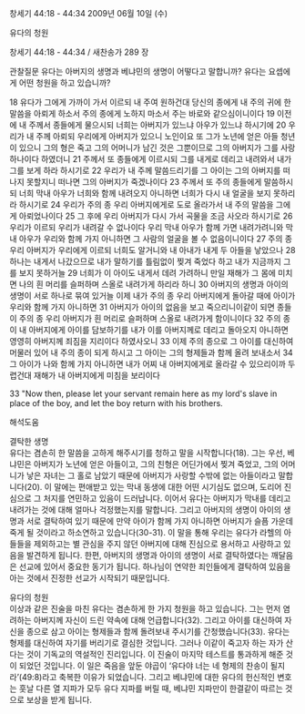 창세기 44:18 - 44:34 
2009년 06월 10일 (수)

유다의 청원



창세기 44:18 - 44:34 / 새찬송가 289 장


관찰질문
유다는 아버지의 생명과 베냐민의 생명이 어떻다고 말합니까?
유다는 요셉에게 어떤 청원을 하고 있습니까?

18 유다가 그에게 가까이 가서 이르되 내 주여 원하건대 당신의 종에게 내 주의 귀에 한 말씀을 아뢰게 하소서 주의 종에게 노하지 마소서 주는 바로와 같으심이니이다 19 이전에 내 주께서 종들에게 물으시되 너희는 아버지가 있느냐 아우가 있느냐 하시기에 
20 우리가 내 주께 아뢰되 우리에게 아버지가 있으니 노인이요 또 그가 노년에 얻은 아들 청년이 있으니 그의 형은 죽고 그의 어머니가 남긴 것은 그뿐이므로 그의 아버지가 그를 사랑하나이다 하였더니 21 주께서 또 종들에게 이르시되 그를 내게로 데리고 내려와서 내가 그를 보게 하라 하시기로 22 우리가 내 주께 말씀드리기를 그 아이는 그의 아버지를 떠나지 못할지니 떠나면 그의 아버지가 죽겠나이다 23 주께서 또 주의 종들에게 말씀하시되 너희 막내 아우가 너희와 함께 내려오지 아니하면 너희가 다시 내 얼굴을 보지 못하리라 하시기로 24 우리가 주의 종 우리 아버지에게로 도로 올라가서 내 주의 말씀을 그에게 아뢰었나이다 25 그 후에 우리 아버지가 다시 가서 곡물을 조금 사오라 하시기로 26 우리가 이르되 우리가 내려갈 수 없나이다 우리 막내 아우가 함께 가면 내려가려니와 막내 아우가 우리와 함께 가지 아니하면 그 사람의 얼굴을 볼 수 없음이니이다 27 주의 종 우리 아버지가 우리에게 이르되 너희도 알거니와 내 아내가 내게 두 아들을 낳았으나 28 하나는 내게서 나갔으므로 내가 말하기를 틀림없이 찢겨 죽었다 하고 내가 지금까지 그를 보지 못하거늘 29 너희가 이 아이도 내게서 데려 가려하니 만일 재해가 그 몸에 미치면 나의 흰 머리를 슬퍼하며 스올로 내려가게 하리라 하니 30 아버지의 생명과 아이의 생명이 서로 하나로 묶여 있거늘 이제 내가 주의 종 우리 아버지에게 돌아갈 때에 아이가 우리와 함께 가지 아니하면 31 아버지가 아이의 없음을 보고 죽으리니이같이 되면 종들이 주의 종 우리 아버지가 흰 머리로 슬퍼하며 스올로 내려가게 함이니이다 32 주의 종이 내 아버지에게 아이를 담보하기를 내가 이를 아버지께로 데리고 돌아오지 아니하면 영영히 아버지께 죄짐을 지리이다 하였사오니 33 이제 주의 종으로 그 아이를 대신하여 머물러 있어 내 주의 종이 되게 하시고 그 아이는 그의 형제들과 함께 올려 보내소서 34 그 아이가 나와 함께 가지 아니하면 내가 어찌 내 아버지에게로 올라갈 수 있으리이까 두렵건대 재해가 내 아버지에게 미침을 보리이다 

33 "Now then, please let your servant remain here as my lord's slave in place of the boy, and let the boy return with his brothers.

해석도움





결탁한 생명   
유다는 겸손히 한 말씀을 고하게 해주시기를 청하고 말을 시작합니다(18). 그는 우선, 베냐민은 아버지가 노년에 얻은 아들이고, 그의 친형은 어딘가에서 찢겨 죽었고, 그의 어머니가 낳은 자녀는 그 홀로 남았기 때문에 아버지가 사랑할 수밖에 없는 아들이라고 말합니다(20). 이 말에는 편애받고 있는 막내 동생에 대한 어떤 시기심도 없으며, 도리어 진심으로 그 처지를 연민하고 있음이 드러납니다. 이어서 유다는 아버지가 막내를 데리고 내려가는 것에 대해 얼마나 걱정했는지를 말합니다. 그리고 아버지의 생명이 아이의 생명과 서로 결탁하여 있기 때문에 만약 아이가 함께 가지 아니하면 아버지가 슬픔 가운데 죽게 될 것이라고 하소연하고 있습니다(30-31). 이 말을 통해 우리는 유다가 라헬의 아들들을 제외하고는 별 관심을 주지 않던 아버지에 대해 진심으로 용서하고 사랑하고 있음을 발견하게 됩니다. 한편, 아버지의 생명과 아이의 생명이 서로 결탁하였다는 깨달음은 선교에 있어서 중요한 동기가 됩니다. 하나님이 연약한 죄인들에게 결탁하여 있음을 아는 것에서 진정한 선교가 시작되기 때문입니다.       

유다의 청원  
이상과 같은 진술을 마친 유다는 겸손하게 한 가지 청원을 하고 있습니다. 그는 먼저 염려하는 아버지께 자신이 드린 약속에 대해 언급합니다(32). 그리고 아이를 대신하여 자신을 종으로 삼고 아이는 형제들과 함께 돌려보내 주시기를 간청했습니다(33). 유다는 형제를 대신하여 자기를 버리기로 결심한 것입니다. 그러나 이같이 죽고자 하는 자가 산다는 것이 기독교의 역설적인 진리입니다. 이 진술이 마지막 테스트를 통과하게 해준 것이 되었던 것입니다. 이 일은 죽음을 앞둔 야곱이 ‘유다야 너는 네 형제의 찬송이 될지라’(49:8)라고 축복한 이유가 되었습니다. 그리고 베냐민에 대한 유다의 헌신적인 변호는 훗날 다른 열 지파가 모두 유다 지파를 버릴 때, 베냐민 지파만이 한결같이 따르는 것으로 보상을 받게 됩니다.